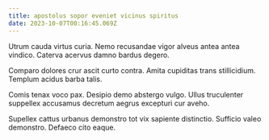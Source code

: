 ```yaml
---
title: apostolus sopor eveniet vicinus spiritus
date: 2023-10-07T00:16:45.069Z
---
```


Utrum cauda virtus curia. Nemo recusandae vigor alveus antea antea vindico. Caterva acervus damno bardus degero.

Comparo dolores crur ascit curto contra. Amita cupiditas trans stillicidium. Templum acidus barba talis.

Comis tenax voco pax. Desipio demo abstergo vulgo. Ullus truculenter suppellex accusamus decretum aegrus excepturi cur aveho.

Supellex cattus urbanus demonstro tot vix sapiente distinctio. Sufficio valeo demonstro. Defaeco cito eaque.